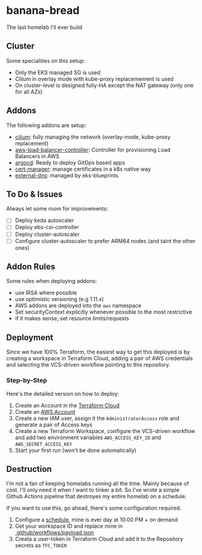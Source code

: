 # banana-bread

The last homelab I'll ever build

## Cluster

Some specialities on this setup:

- Only the EKS managed SG is used
- Cilium in overlay mode with kube-proxy replacemement is used
- On cluster-level is designed fully-HA except the NAT gateway (only one for all AZs)

## Addons

The following addons are setup:

- [cilium](https://cilium.io): fully managing the network (overlay-mode, kube-proxy replacement)
- [aws-load-balancer-controller](https://kubernetes-sigs.github.io/aws-load-balancer-controller/v2.4/): Controller for provisioning Load Balancers in AWS
- [argocd](https://argoproj.github.io/cd): Ready to deploy GitOps based apps
- [cert-manager](https://cert-manager.io/): manage certificates in a k8s native way
- [external-dns](https://aws-ia.github.io/terraform-aws-eks-blueprints/main/add-ons/external-dns/): managed by eks-blueprints

## To Do & Issues

Always let some room for improvements:

- [ ] Deploy keda autoscaler
- [ ] Deploy ebs-csi-controller
- [ ] Deploy cluster-autoscaler
- [ ] Configure cluster-autoscaler to prefer ARM64 nodes (and taint the other ones)

## Addon Rules

Some rules when deploying addons:
- use IRSA where possible
- use optimistic versioning (e.g 1.11.x)
- AWS addons are deployed into the `aws` namespace
- Set securityContext explicitly whenever possible to the most restrictive
- if it makes sense, set resource limits/requests

## Deployment

Since we have 100% Terraform, the easiest way to get this deployed is by creating a workspace in Terraform Cloud, adding a pair of AWS credentials and selecting the VCS-driven workflow pointing to this repository.

### Step-by-Step

Here's the detailed version on how to deploy:

1. Create an Account in the [Terraform Cloud](https://app.terraform.io)
2. Create an [AWS Account](https://aws.amazon.com)
3. Create a new IAM user, assign it the `AdministratorAccess` role and generate a pair of Access keys
4. Create a new Terraform Workspace, configure the VCS-driven workflow and add two environment variables `AWS_ACCESS_KEY_ID` and `AWS_SECRET_ACCESS_KEY`
5. Start your first run (won't be done automatically)

## Destruction

I'm not a fan of keeping homelabs running all the time. Mainly because of cost. I'll only need it when I want to tinker a bit. So I've wrote a simple Github Actions pipeline that destroyes my entire homelab on a schedule.

If you want to use this, go ahead, there's some configuration required.

1. Configure a [schedule](./.github/workflows/destroy.yml), mine is ever day at 10:00 PM + on demand
2. Get your workspace ID and replace mine in [.github/workflows/payload.json](./.github/workflows/payload.json)
3. Creata a user-token in Terraform Cloud and add it to the Repository secrets as `TFC_TOKEN`

